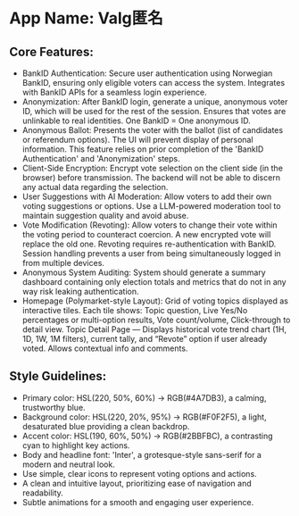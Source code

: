 # **App Name**: Valg匿名

## Core Features:

- BankID Authentication: Secure user authentication using Norwegian BankID, ensuring only eligible voters can access the system. Integrates with BankID APIs for a seamless login experience.
- Anonymization: After BankID login, generate a unique, anonymous voter ID, which will be used for the rest of the session. Ensures that votes are unlinkable to real identities. One BankID = One anonymous ID.
- Anonymous Ballot: Presents the voter with the ballot (list of candidates or referendum options). The UI will prevent display of personal information. This feature relies on prior completion of the 'BankID Authentication' and 'Anonymization' steps.
- Client-Side Encryption: Encrypt vote selection on the client side (in the browser) before transmission. The backend will not be able to discern any actual data regarding the selection.
- User Suggestions with AI Moderation: Allow voters to add their own voting suggestions or options. Use a LLM-powered moderation tool to maintain suggestion quality and avoid abuse.
- Vote Modification (Revoting): Allow voters to change their vote within the voting period to counteract coercion. A new encrypted vote will replace the old one. Revoting requires re-authentication with BankID. Session handling prevents a user from being simultaneously logged in from multiple devices.
- Anonymous System Auditing: System should generate a summary dashboard containing only election totals and metrics that do not in any way risk leaking authentication.
- Homepage (Polymarket-style Layout): Grid of voting topics displayed as interactive tiles. Each tile shows: Topic question, Live Yes/No percentages or multi-option results, Vote count/volume, Click-through to detail view. Topic Detail Page — Displays historical vote trend chart (1H, 1D, 1W, 1M filters), current tally, and “Revote” option if user already voted. Allows contextual info and comments.

## Style Guidelines:

- Primary color: HSL(220, 50%, 60%) -> RGB(#4A7DB3), a calming, trustworthy blue.
- Background color: HSL(220, 20%, 95%) -> RGB(#F0F2F5), a light, desaturated blue providing a clean backdrop.
- Accent color: HSL(190, 60%, 50%) -> RGB(#2BBFBC), a contrasting cyan to highlight key actions.
- Body and headline font: 'Inter', a grotesque-style sans-serif for a modern and neutral look.
- Use simple, clear icons to represent voting options and actions.
- A clean and intuitive layout, prioritizing ease of navigation and readability.
- Subtle animations for a smooth and engaging user experience.